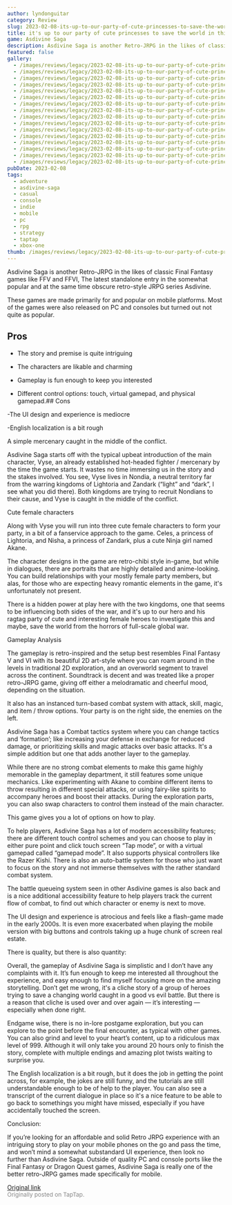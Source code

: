 ```yaml
---
author: lyndonguitar
category: Review
slug: 2023-02-08-its-up-to-our-party-of-cute-princesses-to-save-the-world-in-this-jrpg-asdivine-saga-fu
title: it's up to our party of cute princesses to save the world in this JRPG | Asdivine Saga - Full Review
game: Asdivine Saga
description: Asdivine Saga is another Retro-JRPG in the likes of classic Final Fantasy games like FFV and FFVI, The latest standalone entry in the somewhat popular and at the same time obscure retro-style JRPG series Asdivine.
featured: false
gallery:
  - /images/reviews/legacy/2023-02-08-its-up-to-our-party-of-cute-princesses-to-save-the-world-in-this-jrpg--asdivine-saga---fu-0.avif
  - /images/reviews/legacy/2023-02-08-its-up-to-our-party-of-cute-princesses-to-save-the-world-in-this-jrpg--asdivine-saga---fu-1.avif
  - /images/reviews/legacy/2023-02-08-its-up-to-our-party-of-cute-princesses-to-save-the-world-in-this-jrpg--asdivine-saga---fu-2.avif
  - /images/reviews/legacy/2023-02-08-its-up-to-our-party-of-cute-princesses-to-save-the-world-in-this-jrpg--asdivine-saga---fu-3.avif
  - /images/reviews/legacy/2023-02-08-its-up-to-our-party-of-cute-princesses-to-save-the-world-in-this-jrpg--asdivine-saga---fu-4.avif
  - /images/reviews/legacy/2023-02-08-its-up-to-our-party-of-cute-princesses-to-save-the-world-in-this-jrpg--asdivine-saga---fu-5.avif
  - /images/reviews/legacy/2023-02-08-its-up-to-our-party-of-cute-princesses-to-save-the-world-in-this-jrpg--asdivine-saga---fu-6.avif
  - /images/reviews/legacy/2023-02-08-its-up-to-our-party-of-cute-princesses-to-save-the-world-in-this-jrpg--asdivine-saga---fu-7.avif
  - /images/reviews/legacy/2023-02-08-its-up-to-our-party-of-cute-princesses-to-save-the-world-in-this-jrpg--asdivine-saga---fu-8.avif
  - /images/reviews/legacy/2023-02-08-its-up-to-our-party-of-cute-princesses-to-save-the-world-in-this-jrpg--asdivine-saga---fu-9.avif
  - /images/reviews/legacy/2023-02-08-its-up-to-our-party-of-cute-princesses-to-save-the-world-in-this-jrpg--asdivine-saga---fu-10.avif
  - /images/reviews/legacy/2023-02-08-its-up-to-our-party-of-cute-princesses-to-save-the-world-in-this-jrpg--asdivine-saga---fu-11.avif
  - /images/reviews/legacy/2023-02-08-its-up-to-our-party-of-cute-princesses-to-save-the-world-in-this-jrpg--asdivine-saga---fu-12.avif
  - /images/reviews/legacy/2023-02-08-its-up-to-our-party-of-cute-princesses-to-save-the-world-in-this-jrpg--asdivine-saga---fu-13.avif
  - /images/reviews/legacy/2023-02-08-its-up-to-our-party-of-cute-princesses-to-save-the-world-in-this-jrpg--asdivine-saga---fu-14.avif
  - /images/reviews/legacy/2023-02-08-its-up-to-our-party-of-cute-princesses-to-save-the-world-in-this-jrpg--asdivine-saga---fu-15.avif
pubDate: 2023-02-08
tags:
  - adventure
  - asdivine-saga
  - casual
  - console
  - indie
  - mobile
  - pc
  - rpg
  - strategy
  - taptap
  - xbox-one
thumb: /images/reviews/legacy/2023-02-08-its-up-to-our-party-of-cute-princesses-to-save-the-world-in-this-jrpg--asdivine-saga---fu-0.avif
---
```


Asdivine Saga is another Retro-JRPG in the likes of classic Final Fantasy games like FFV and FFVI, The latest standalone entry in the somewhat popular and at the same time obscure retro-style JRPG series Asdivine.

These games are made primarily for and popular on mobile platforms. Most of the games were also released on PC and consoles but turned out not quite as popular.




## Pros



- The story and premise is quite intriguing


- The characters are likable and charming


- Gameplay is fun enough to keep you interested


- Different control options: touch, virtual gamepad, and physical gamepad.## Cons


-The UI design and experience is mediocre

-English localization is a bit rough

A simple mercenary caught in the middle of the conflict.

Asdivine Saga starts off with the typical upbeat introduction of the main character, Vyse, an already established hot-headed fighter / mercenary by the time the game starts. It wastes no time immersing us in the story and the stakes involved. You see, Vyse lives in Nondia, a neutral territory far from the warring kingdoms of Lightoria and Zandark (“light” and “dark”, I see what you did there). Both kingdoms are trying to recruit Nondians to their cause, and Vyse is caught in the middle of the conflict.

Cute female characters

Along with Vyse you will run into three cute female characters to form your party, in a bit of a fanservice approach to the game. Celes, a princess of Lightoria, and Nisha, a princess of Zandark, plus a cute Ninja girl named Akane.

The character designs in the game are retro-chibi style in-game, but while in dialogues, there are portraits that are highly detailed and anime-looking. You can build relationships with your mostly female party members, but alas, for those who are expecting heavy romantic elements in the game, it's unfortunately not present.

There is a hidden power at play here with the two kingdoms, one that seems to be influencing both sides of the war, and it's up to our hero and his ragtag party of cute and interesting female heroes to investigate this and maybe, save the world from the horrors of full-scale global war.

Gameplay Analysis

The gameplay is retro-inspired and the setup best resembles Final Fantasy V and VI with its beautiful 2D art-style where you can roam around in the levels in traditional 2D exploration, and an overworld segment to travel across the continent. Soundtrack is decent and was treated like a proper retro-JRPG game, giving off either a melodramatic and cheerful mood, depending on the situation.

It also has an instanced turn-based combat system with attack, skill, magic, and item / throw options. Your party is on the right side, the enemies on the left.

Asdivine Saga has a Combat tactics system where you can change tactics and ‘formation’; like increasing your defense in exchange for reduced damage, or prioritizing skills and magic attacks over basic attacks. It's a simple addition but one that adds another layer to the gameplay.

While there are no strong combat elements to make this game highly memorable in the gameplay department, it still features some unique mechanics. Like experimenting with Akane to combine different items to throw resulting in different special attacks, or using fairy-like spirits to accompany heroes and boost their attacks. During the exploration parts, you can also swap characters to control them instead of the main character.

This game gives you a lot of options on how to play.

To help players, Asdivine Saga has a lot of modern accessibility features; there are different touch control schemes and you can choose to play in either pure point and click touch screen “Tap mode”, or with a virtual gamepad called “gamepad mode”. It also supports physical controllers like the Razer Kishi. There is also an auto-battle system for those who just want to focus on the story and not immerse themselves with the rather standard combat system.

The battle queueing system seen in other Asdivine games is also back and is a nice additional accessibility feature to help players track the current flow of combat, to find out which character or enemy is next to move.

The UI design and experience is atrocious and feels like a flash-game made in the early 2000s. It is even more exacerbated when playing the mobile version with big buttons and controls taking up a huge chunk of screen real estate.

There is quality, but there is also quantity:

Overall, the gameplay of Asdivine Saga is simplistic and I don’t have any complaints with it. It’s fun enough to keep me interested all throughout the experience, and easy enough to find myself focusing more on the amazing storytelling. Don’t get me wrong, it's a cliche story of a group of heroes trying to save a changing world caught in a good vs evil battle. But there is a reason that cliche is used over and over again — it’s interesting — especially when done right.

Endgame wise, there is no in-lore postgame exploration, but you can explore to the point before the final encounter, as typical with other games. You can also grind and level to your heart’s content, up to a ridiculous max level of 999. Although it will only take you around 20 hours only to finish the story, complete with multiple endings and amazing plot twists waiting to surprise you.

The English localization is a bit rough, but it does the job in getting the point across, for example, the jokes are still funny, and the tutorials are still understandable enough to be of help to the player. You can also see a transcript of the current dialogue in place so it's a nice feature to be able to go back to somethings you might have missed, especially if you have accidentally touched the screen.

Conclusion:

If you’re looking for an affordable and solid Retro JRPG experience with an intriguing story to play on your mobile phones on the go and pass the time, and won’t mind a somewhat substandard UI experience, then look no further than Asdivine Saga. Outside of quality PC and console ports like the Final Fantasy or Dragon Quest games, Asdivine Saga is really one of the better retro-JRPG games made specifically for mobile.

[Original link](https://www.taptap.io/post/4473665)<br><span style="font-size: 0.95em; color: #888;">Originally posted on TapTap.</span>
